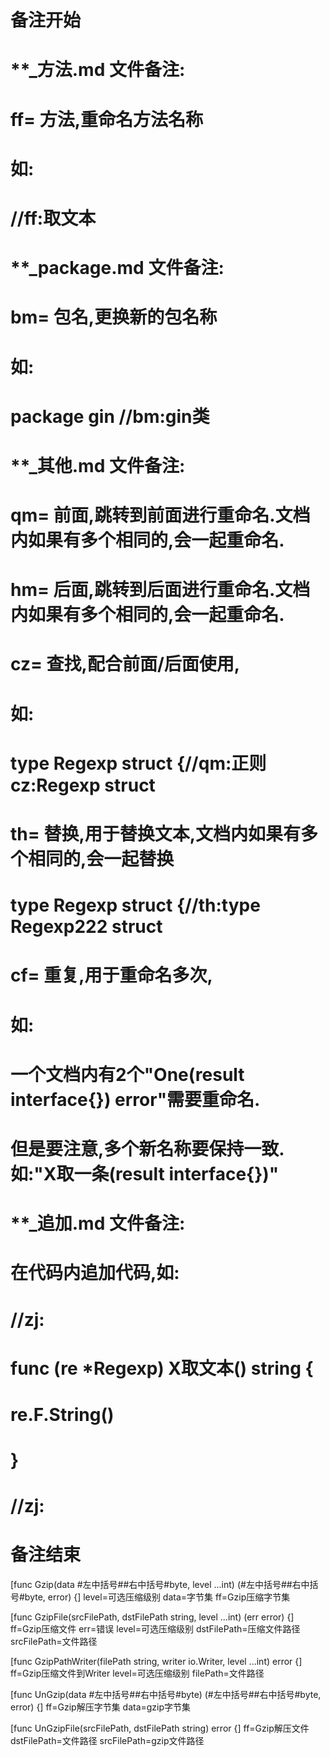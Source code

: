 # 备注开始
# **_方法.md 文件备注:
# ff= 方法,重命名方法名称
# 如:
# //ff:取文本

# **_package.md 文件备注:
# bm= 包名,更换新的包名称 
# 如: 
# package gin //bm:gin类

# **_其他.md 文件备注:
# qm= 前面,跳转到前面进行重命名.文档内如果有多个相同的,会一起重命名.
# hm= 后面,跳转到后面进行重命名.文档内如果有多个相同的,会一起重命名.
# cz= 查找,配合前面/后面使用,
# 如:
# type Regexp struct {//qm:正则 cz:Regexp struct
#
# th= 替换,用于替换文本,文档内如果有多个相同的,会一起替换
# type Regexp struct {//th:type Regexp222 struct
#
# cf= 重复,用于重命名多次,
# 如: 
# 一个文档内有2个"One(result interface{}) error"需要重命名.
# 但是要注意,多个新名称要保持一致. 如:"X取一条(result interface{})"

# **_追加.md 文件备注:
# 在代码内追加代码,如:
# //zj:
# func (re *Regexp) X取文本() string { 
#    re.F.String()
# }
# //zj:
# 备注结束

[func Gzip(data #左中括号##右中括号#byte, level ...int) (#左中括号##右中括号#byte, error) {]
level=可选压缩级别
data=字节集
ff=Gzip压缩字节集

[func GzipFile(srcFilePath, dstFilePath string, level ...int) (err error) {]
ff=Gzip压缩文件
err=错误
level=可选压缩级别
dstFilePath=压缩文件路径
srcFilePath=文件路径

[func GzipPathWriter(filePath string, writer io.Writer, level ...int) error {]
ff=Gzip压缩文件到Writer
level=可选压缩级别
filePath=文件路径

[func UnGzip(data #左中括号##右中括号#byte) (#左中括号##右中括号#byte, error) {]
ff=Gzip解压字节集
data=gzip字节集

[func UnGzipFile(srcFilePath, dstFilePath string) error {]
ff=Gzip解压文件
dstFilePath=文件路径
srcFilePath=gzip文件路径
